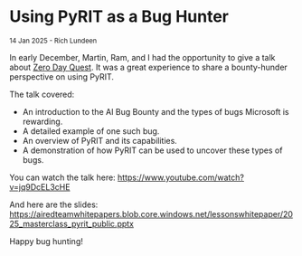 # Using PyRIT as a Bug Hunter

<small>14 Jan 2025 - Rich Lundeen</small>

In early December, Martin, Ram, and I had the opportunity to give a talk about [Zero Day Quest](https://aka.ms/aibounty). It was a great experience to share a bounty-hunder perspective on using PyRIT.

The talk covered:

- An introduction to the AI Bug Bounty and the types of bugs Microsoft is rewarding.
- A detailed example of one such bug.
- An overview of PyRIT and its capabilities.
- A demonstration of how PyRIT can be used to uncover these types of bugs.

You can watch the talk here: https://www.youtube.com/watch?v=jq9DcEL3cHE

And here are the slides: https://airedteamwhitepapers.blob.core.windows.net/lessonswhitepaper/2025_masterclass_pyrit_public.pptx

Happy bug hunting!